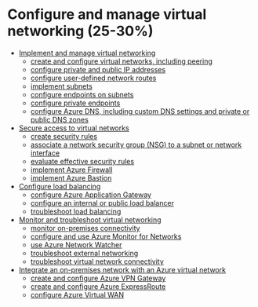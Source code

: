 # Configure and manage virtual networking (25-30%)

<!-- TOC depthfrom:2 depthto:3 -->

- [Implement and manage virtual networking](#implement-and-manage-virtual-networking)
    - [create and configure virtual networks, including peering](#create-and-configure-virtual-networks-including-peering)
    - [configure private and public IP addresses](#configure-private-and-public-ip-addresses)
    - [configure user-defined network routes](#configure-user-defined-network-routes)
    - [implement subnets](#implement-subnets)
    - [configure endpoints on subnets](#configure-endpoints-on-subnets)
    - [configure private endpoints](#configure-private-endpoints)
    - [configure Azure DNS, including custom DNS settings and private or public DNS zones](#configure-azure-dns-including-custom-dns-settings-and-private-or-public-dns-zones)
- [Secure access to virtual networks](#secure-access-to-virtual-networks)
    - [create security rules](#create-security-rules)
    - [associate a network security group (NSG) to a subnet or network interface](#associate-a-network-security-group-(nsg)-to-a-subnet-or-network-interface)
    - [evaluate effective security rules](#evaluate-effective-security-rules)
    - [implement Azure Firewall](#implement-azure-firewall)
    - [implement Azure Bastion](#implement-azure-bastion)
- [Configure load balancing](#configure-load-balancing)
    - [configure Azure Application Gateway](#configure-azure-application-gateway)
    - [configure an internal or public load balancer](#configure-an-internal-or-public-load-balancer)
    - [troubleshoot load balancing](#troubleshoot-load-balancing)
- [Monitor and troubleshoot virtual networking](#monitor-and-troubleshoot-virtual-networking)
    - [monitor on-premises connectivity](#monitor-on-premises-connectivity)
    - [configure and use Azure Monitor for Networks](#configure-and-use-azure-monitor-for-networks)
    - [use Azure Network Watcher](#use-azure-network-watcher)
    - [troubleshoot external networking](#troubleshoot-external-networking)
    - [troubleshoot virtual network connectivity](#troubleshoot-virtual-network-connectivity)
- [Integrate an on-premises network with an Azure virtual network](#integrate-an-on-premises-network-with-an-azure-virtual-network)
    - [create and configure Azure VPN Gateway](#create-and-configure-azure-vpn-gateway)
    - [create and configure Azure ExpressRoute](#create-and-configure-azure-expressRoute)
    - [configure Azure Virtual WAN](#configure-azure-virtual-wan)

<!-- /TOC -->